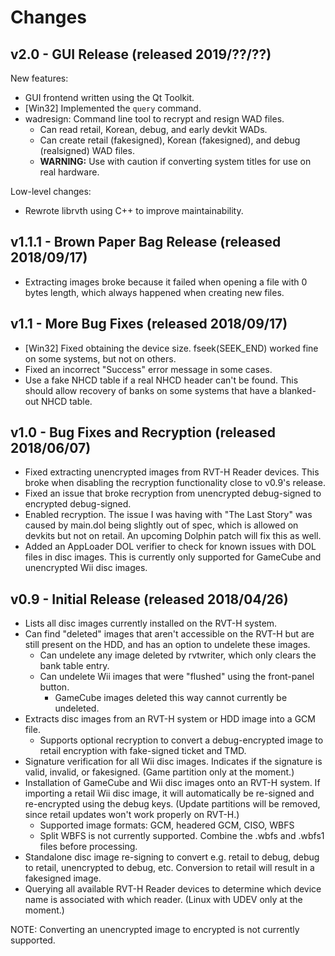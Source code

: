 # Changes

## v2.0 - GUI Release (released 2019/??/??)

New features:
* GUI frontend written using the Qt Toolkit.
* [Win32] Implemented the `query` command.
* wadresign: Command line tool to recrypt and resign WAD files.
  * Can read retail, Korean, debug, and early devkit WADs.
  * Can create retail (fakesigned), Korean (fakesigned), and debug
    (realsigned) WAD files.
  * **WARNING:** Use with caution if converting system titles for use
    on real hardware.

Low-level changes:
* Rewrote librvth using C++ to improve maintainability.

## v1.1.1 - Brown Paper Bag Release (released 2018/09/17)

* Extracting images broke because it failed when opening a file with 0 bytes
  length, which always happened when creating new files.

## v1.1 - More Bug Fixes (released 2018/09/17)

* [Win32] Fixed obtaining the device size. fseek(SEEK_END) worked fine on
  some systems, but not on others.
* Fixed an incorrect "Success" error message in some cases.
* Use a fake NHCD table if a real NHCD header can't be found. This should
  allow recovery of banks on some systems that have a blanked-out NHCD table.

## v1.0 - Bug Fixes and Recryption (released 2018/06/07)

* Fixed extracting unencrypted images from RVT-H Reader devices. This broke
  when disabling the recryption functionality close to v0.9's release.
* Fixed an issue that broke recryption from unencrypted debug-signed to
  encrypted debug-signed.
* Enabled recryption. The issue I was having with "The Last Story" was caused
  by main.dol being slightly out of spec, which is allowed on devkits but not
  on retail. An upcoming Dolphin patch will fix this as well.
* Added an AppLoader DOL verifier to check for known issues with DOL files in
  disc images. This is currently only supported for GameCube and unencrypted
  Wii disc images.

## v0.9 - Initial Release (released 2018/04/26)

* Lists all disc images currently installed on the RVT-H system.
* Can find "deleted" images that aren't accessible on the RVT-H but are still
  present on the HDD, and has an option to undelete these images.
  * Can undelete any image deleted by rvtwriter, which only clears the
    bank table entry.
  * Can undelete Wii images that were "flushed" using the front-panel button.
    * GameCube images deleted this way cannot currently be undeleted.
* Extracts disc images from an RVT-H system or HDD image into a GCM file.
  * Supports optional recryption to convert a debug-encrypted image to retail
    encryption with fake-signed ticket and TMD.
* Signature verification for all Wii disc images. Indicates if the signature
  is valid, invalid, or fakesigned. (Game partition only at the moment.)
* Installation of GameCube and Wii disc images onto an RVT-H system. If
  importing a retail Wii disc image, it will automatically be re-signed and
  re-encrypted using the debug keys. (Update partitions will be removed, since
  retail updates won't work properly on RVT-H.)
  * Supported image formats: GCM, headered GCM, CISO, WBFS
  * Split WBFS is not currently supported. Combine the .wbfs and .wbfs1 files
    before processing.
* Standalone disc image re-signing to convert e.g. retail to debug, debug
  to retail, unencrypted to debug, etc. Conversion to retail will result
  in a fakesigned image.
* Querying all available RVT-H Reader devices to determine which device name
  is associated with which reader. (Linux with UDEV only at the moment.)

NOTE: Converting an unencrypted image to encrypted is not currently supported.
